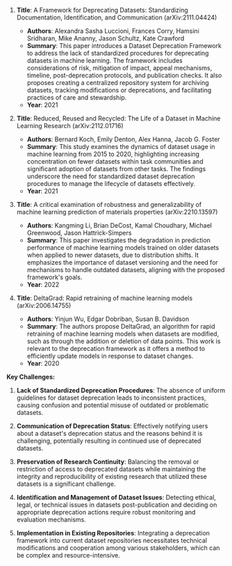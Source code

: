 1. **Title**: A Framework for Deprecating Datasets: Standardizing Documentation, Identification, and Communication (arXiv:2111.04424)
   - **Authors**: Alexandra Sasha Luccioni, Frances Corry, Hamsini Sridharan, Mike Ananny, Jason Schultz, Kate Crawford
   - **Summary**: This paper introduces a Dataset Deprecation Framework to address the lack of standardized procedures for deprecating datasets in machine learning. The framework includes considerations of risk, mitigation of impact, appeal mechanisms, timeline, post-deprecation protocols, and publication checks. It also proposes creating a centralized repository system for archiving datasets, tracking modifications or deprecations, and facilitating practices of care and stewardship.
   - **Year**: 2021

2. **Title**: Reduced, Reused and Recycled: The Life of a Dataset in Machine Learning Research (arXiv:2112.01716)
   - **Authors**: Bernard Koch, Emily Denton, Alex Hanna, Jacob G. Foster
   - **Summary**: This study examines the dynamics of dataset usage in machine learning from 2015 to 2020, highlighting increasing concentration on fewer datasets within task communities and significant adoption of datasets from other tasks. The findings underscore the need for standardized dataset deprecation procedures to manage the lifecycle of datasets effectively.
   - **Year**: 2021

3. **Title**: A critical examination of robustness and generalizability of machine learning prediction of materials properties (arXiv:2210.13597)
   - **Authors**: Kangming Li, Brian DeCost, Kamal Choudhary, Michael Greenwood, Jason Hattrick-Simpers
   - **Summary**: This paper investigates the degradation in prediction performance of machine learning models trained on older datasets when applied to newer datasets, due to distribution shifts. It emphasizes the importance of dataset versioning and the need for mechanisms to handle outdated datasets, aligning with the proposed framework's goals.
   - **Year**: 2022

4. **Title**: DeltaGrad: Rapid retraining of machine learning models (arXiv:2006.14755)
   - **Authors**: Yinjun Wu, Edgar Dobriban, Susan B. Davidson
   - **Summary**: The authors propose DeltaGrad, an algorithm for rapid retraining of machine learning models when datasets are modified, such as through the addition or deletion of data points. This work is relevant to the deprecation framework as it offers a method to efficiently update models in response to dataset changes.
   - **Year**: 2020

**Key Challenges:**

1. **Lack of Standardized Deprecation Procedures**: The absence of uniform guidelines for dataset deprecation leads to inconsistent practices, causing confusion and potential misuse of outdated or problematic datasets.

2. **Communication of Deprecation Status**: Effectively notifying users about a dataset's deprecation status and the reasons behind it is challenging, potentially resulting in continued use of deprecated datasets.

3. **Preservation of Research Continuity**: Balancing the removal or restriction of access to deprecated datasets while maintaining the integrity and reproducibility of existing research that utilized these datasets is a significant challenge.

4. **Identification and Management of Dataset Issues**: Detecting ethical, legal, or technical issues in datasets post-publication and deciding on appropriate deprecation actions require robust monitoring and evaluation mechanisms.

5. **Implementation in Existing Repositories**: Integrating a deprecation framework into current dataset repositories necessitates technical modifications and cooperation among various stakeholders, which can be complex and resource-intensive. 